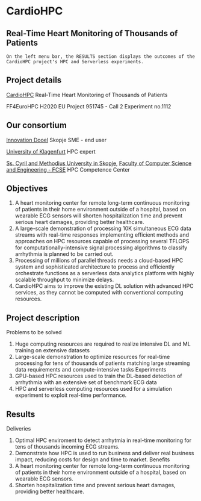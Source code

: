# CardioHPC
## Real-Time Heart Monitoring of Thousands of Patients
<!-- <img src="http://cardiohpc.innovation.com.mk/img/CardioHPC.png" width="400px" align="left"> -->

```{note}
On the left menu bar, the RESULTS section displays the outcomes of the CardioHPC project's HPC and Serverless experiments.
```

## Project details
<a href="http://cardiohpc.innovation.com.mk/" target="_blank">CardioHPC</a> Real-Time Heart Monitoring of Thousands of Patients

FF4EuroHPC H2020 EU Project 951745 - Call 2 Experiment no.1112


## Our consortium

<a href="https://innovation.mk/" target="_blank">Innovation Dooel</a> Skopje
SME - end user

<a href="https://www.aau.at/en/" target="_blank">University of Klagenfurt</a>
HPC expert

<a href="http://www.ukim.edu.mk/" target="_blank">Ss. Cyril and Methodius University in Skopje</a>, 
<a href="https://www.finki.ukim.mk/" target="_blank">Faculty of Computer Science and Engineering - FCSE</a>
HPC Competence Center


## Objectives
1) A heart monitoring center for remote long-term continuous monitoring of patients in their home environment outside of a hospital, based on wearable ECG sensors will shorten hospitalization time and prevent serious heart damages, providing better healthcare.
2) A large-scale demonstration of processing 10K simultaneous ECG data streams with real-time responses implementing efficient methods and approaches on HPC resources capable of processing several TFLOPS for computationally-intensive signal processing algorithms to classify arrhythmia is planned to be carried out.
3) Processing of millions of parallel threads needs a cloud-based HPC system and sophisticated architecture to process and efficiently orchestrate functions as a serverless data analytics platform with highly scalable throughput to minimize delays.
4) CardioHPC aims to improve the existing DL solution with advanced HPC services, as they cannot be computed with conventional computing resources.


## Project description
Problems to be solved
1) Huge computing resources are required to realize intensive DL and ML training on extensive datasets
2) Large-scale demonstration to optimize resources for real-time processing for tens of thousands of patients matching large streaming data requirements and compute-intensive tasks
Experiments
1) GPU-based HPC resources used to train the DL-based detection of arrhythmia with an extensive set of benchmark ECG data
2) HPC and serverless computing resources used for a simulation experiment to exploit real-time performance.


## Results
Deliveries
1) Optimal HPC enviroment to detect arrhytmia in real-time monitoring for tens of thousands incoming ECG streams.
2) Demonstrate how HPC is used to run business and deliver real business impact, reducing costs for design and time to market.
Benefits
1) A heart monitoring center for remote long-term continuous monitoring of patients in their home environment outside of a hospital, based on wearable ECG sensors.
2) Shorten hospitalization time and prevent serious heart damages, providing better healthcare.



<!-- This Jupyter Book lets you interact with a code. You can change the code by inline on the pages or launch a MyBinder session to run your code in a Jupyter Notebook in another tab. The figures are made interactive using [Plotly](https://plotly.com).  -->


